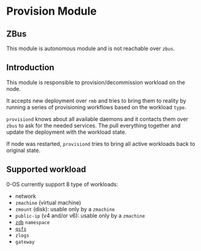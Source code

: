 <h1>Provision Module</h1>

## ZBus

This module is autonomous module and is not reachable over `zbus`.

## Introduction

This module is responsible to provision/decommission workload on the node.

It accepts new deployment over `rmb` and tries to bring them to reality by running a series of provisioning workflows based on the workload `type`.

`provisiond` knows about all available daemons and it contacts them over `zbus` to ask for the needed services. The pull everything together and update the deployment with the workload state.

If node was restarted, `provisiond` tries to bring all active workloads back to original state.
## Supported workload

0-OS currently support 8 type of workloads:
- network
- `zmachine` (virtual machine)
- `zmount` (disk): usable only by a `zmachine`
- `public-ip` (v4 and/or v6): usable only by a `zmachine`
- [`zdb`](https://github.com/threefoldtech/0-DB) `namespace`
- [`qsfs`](https://github.com/threefoldtech/quantum-storage)
- `zlogs`
- `gateway`
